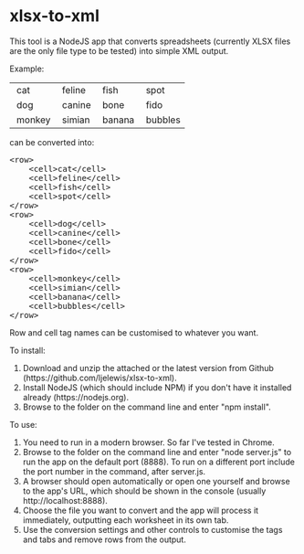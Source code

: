 # xlsx-to-xml

This tool is a NodeJS app that converts spreadsheets (currently XLSX files are the only file type to be tested) into simple XML output.

Example:

<table>
<tbody>
<tr>
<td>&nbsp;cat</td>
<td>&nbsp;feline</td>
<td>&nbsp;fish</td>
<td>&nbsp;spot</td>
</tr>
<tr>
<td>&nbsp;dog</td>
<td>&nbsp;canine</td>
<td>&nbsp;bone</td>
<td>&nbsp;fido</td>
</tr>
<tr>
<td>&nbsp;monkey</td>
<td>&nbsp;simian</td>
<td>&nbsp;banana</td>
<td>&nbsp;bubbles</td>
</tr>
</tbody>
</table>

can be converted into:

<pre>
&lt;row&gt;
    &lt;cell&gt;cat&lt;/cell&gt;
    &lt;cell&gt;feline&lt;/cell&gt;
    &lt;cell&gt;fish&lt;/cell&gt;
    &lt;cell&gt;spot&lt;/cell&gt;
&lt;/row&gt;
&lt;row&gt;
    &lt;cell&gt;dog&lt;/cell&gt;
    &lt;cell&gt;canine&lt;/cell&gt;
    &lt;cell&gt;bone&lt;/cell&gt;
    &lt;cell&gt;fido&lt;/cell&gt;
&lt;/row&gt;
&lt;row&gt;
    &lt;cell&gt;monkey&lt;/cell&gt;
    &lt;cell&gt;simian&lt;/cell&gt;
    &lt;cell&gt;banana&lt;/cell&gt;
    &lt;cell&gt;bubbles&lt;/cell&gt;
&lt;/row&gt;
</pre>

Row and cell tag names can be customised to whatever you want.

To install:
<ol>
  <li>Download and unzip the attached or the latest version from Github (https://github.com/ljelewis/xlsx-to-xml).
  <li>Install NodeJS (which should include NPM) if you don't have it installed already (https://nodejs.org).
  <li>Browse to the folder on the command line and enter "npm install".
</ol>

To use:

<ol>
  <li>You need to run in a modern browser. So far I've tested in Chrome.
  <li>Browse to the folder on the command line and enter "node server.js" to run the app on the default port (8888). To run on a different port include the port number in the command, after server.js.
  <li>A browser should open automatically or open one yourself and browse to the app's URL, which should be shown in the console (usually http://localhost:8888).
  <li>Choose the file you want to convert and the app will process it immediately, outputting each worksheet in its own tab. 
  <li>Use the conversion settings and other controls to customise the tags and tabs and remove rows from the output.
</ol>
